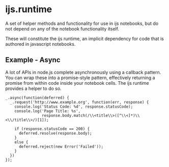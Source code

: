 # ijs.runtime

A set of helper methods and functionality for use in ijs notebooks, but do not
depend on any of the notebook functionality itself.

These will constitute the ijs runtime, an implicit dependency for code that is
authored in javascript notebooks.

## Example - Async

A lot of APIs in node.js complete asynchronously using a callback pattern.
You can wrap these into a promise-style pattern, effectively returning a
promise from within code inside your notebook cells. The ijs runtime provides a
helper to do so.

    _.async(function(deferred) {
      _.request('http://www.example.org', function(err, response) {
        console.log('Status Code: %d', response.statusCode);
        console.log('Page Title: %s',
                    response.body.match(/\\<title\\>([^\\<]*)\\<\\/title\\>/)[1]);

        if (response.statusCode == 200) {
          deferred.resolve(response.body);
        }
        else {
          deferred.reject(new Error('Failed'));
        }
      })
    });


